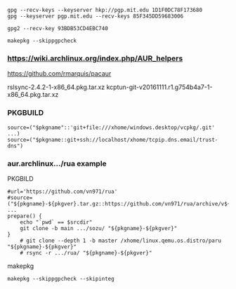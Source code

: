 

    gpg --recv-keys --keyserver hkp://pgp.mit.edu 1D1F0DC78F173680
    gpg --keyserver pgp.mit.edu --recv-keys 85F345DD59683006

    gpg2 --recv-key 93BDB53CD4EBC740

    makepkg --skippgpcheck

### https://wiki.archlinux.org/index.php/AUR_helpers

https://github.com/rmarquis/pacaur

rslsync-2.4.2-1-x86_64.pkg.tar.xz
kcptun-git-v20161111.r1.g754b4a7-1-x86_64.pkg.tar.xz


### PKGBUILD

    source=("$pkgname"::'git+file:///xhome/windows.desktop/vcpkg/.git'      ...)
    source=("$pkgname::git+ssh://localhost/xhome/tcpip.dns.email/trust-dns")

### aur.archlinux.../rua example

PKGBILD

    #url='https://github.com/vn971/rua'
    #source=("${pkgname}-${pkgver}.tar.gz::https://github.com/vn971/rua/archive/v${pkgver}.tar.gz")
    ...
    prepare() {
        echo "`pwd` == $srcdir"
        git clone -b main .../sozu/ "${pkgname}-${pkgver}"
    }
        # git clone --depth 1 -b master /xhome/linux.qemu.os.distro/paru "${pkgname}-${pkgver}"
        # rsync -r .../rua/ "${pkgname}-${pkgver}"

makepkg

    makepkg --skippgpcheck --skipinteg 

